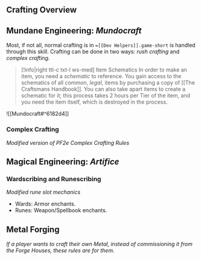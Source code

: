 ## Crafting Overview 
## Mundane Engineering: *Mundocraft*
Most, if not all, normal crafting is in `=[[Dev Helpers]].game-short` is handled through this skill. Crafting can be done in two ways: *rush crafting* and *complex crafting.* 

> [!info|right ttl-c txt-l ws-med] Item Schematics
> In order to make an item, you need a *schematic* to reference. You gain access to the schematics of all *common*, *legal*, items by purchasing a copy of [[The Craftsmans Handbook]]. You can also take apart items to create a schematic for it; this process takes 2 hours per Tier of the item, and you need the item itself, which is destroyed in the process.

![[Mundocraft#^6182d4]]

### Complex Crafting 
*Modified version of PF2e Complex Crafting Rules*
## Magical Engineering: *Artifice*
### Wardscribing and Runescribing
*Modified rune slot mechanics*
- Wards: Armor enchants.
- Runes: Weapon/Spellbook enchants.

## Metal Forging 
*If a player wants to craft their own Metal, instead of commissioning it from the Forge Houses, these rules are for them.*